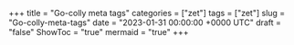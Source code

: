 +++
title = "Go-colly meta tags"
categories = ["zet"]
tags = ["zet"]
slug = "Go-colly-meta-tags"
date = "2023-01-31 00:00:00 +0000 UTC"
draft = "false"
ShowToc = "true"
mermaid = "true"
+++

